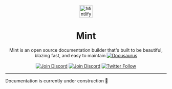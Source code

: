 <p align="center">
  <a href="https://mintlify.com">
    <img alt="Mintlify" src="https://res.cloudinary.com/mintlify/image/upload/v1665199103/mintlify_tmtvpd.svg" width="40" />
  </a>
</p>
<h1 align="center">
  Mint
</h1>
<p align="center">
  Mint is an open source documentation builder that's built to be beautiful, blazing fast, and easy to maintain
  <a href="https://mintlify.com"><img src="https://res.cloudinary.com/mintlify/image/upload/v1665198043/hero_miudcf.svg" alt="Docusaurus"></a>
</p>

<p align="center" style="margin-top:1rem">
  <a href="https://github.com/mintlify/mint"><img src="https://img.shields.io/github/stars/mintlify/mint?style=social" alt="Join Discord" /></a>
  <a href="https://discord.com/invite/b499CK8P9g"><img src="https://img.shields.io/discord/911693009253466123" alt="Join Discord" /></a>
  <a href="https://twitter.com/mintlify"><img src="https://img.shields.io/twitter/follow/mintlify.svg?style=social" alt="Twitter Follow" /></a>
</p>

---

Documentation is currently under construction 🚧
